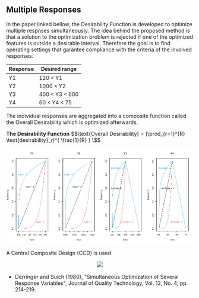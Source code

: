 ## Multiple Responses

In the paper linked bellow, the Desirability Function is developed to optimize multiple respnses simultaneously.
The idea behind the proposed method is that a solution to the optimization broblem is rejected if one of the optimized features is outside a desirable interval. Therefore the goal is to find operating settings that garantee compliance with the criteria of the involved responses.

<div align="center">

| Response | Desired range |
| --- | --- |
| Y1 | 120 < Y1 |
| Y2 | 1000 < Y2 |
| Y3 | 400 < Y3 < 600 |
| Y4 | 60 < Y4 < 75 |

</div>
The individual responses are aggregated into a composite function called the Overall Desirability which is optimized afterwards.

**The Desirability Function**
$$\text{Overall Desirability} = (\prod_{r=1}^{R} \text{desirability}_r)^{ \frac{1}{R} } \$$
<p align="center">
  <img src="single_desirabilities.png">
</p>

A Central Composite Design (CCD) is used 
<p align="center">
  <img src="Plot_Desirability.gif">
</p>

* Derringer and Suich (1980), "Simultaneous Optimization of Several Response Variables", 
Journal of Quality Technology, Vol. 12, No. 4, pp. 214-219.